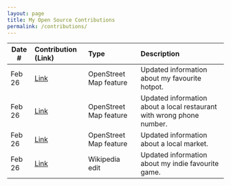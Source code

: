 ```yaml
---
layout: page
title: My Open Source Contributions
permalink: /contributions/
---
```


<!--
Type of the contribution should be "Wikipedia edit", "OpenStreet Map feature", "Documentation", "Course website", "Blog",
"Browser Add-on", etc.

The description should include a brief summary of what you did.

The link should bring us to a public page that shows your contribution. 

Replace the first row with your own contribution. 

-->





| Date #       | Contribution (Link)  | Type  | Description |
|---|:---|:---|:---|
| Feb 26   | [Link](https://www.openstreetmap.org/changeset/133069342)    | OpenStreet Map feature    |   Updated information about my favourite hotpot.    |
| Feb 26    |  [Link](https://www.openstreetmap.org/changeset/133069146)  | OpenStreet Map feature     | Updated information about a local restaurant with wrong phone number.    |
| Feb 26    |   [Link](https://www.openstreetmap.org/changeset/133068951) | OpenStreet Map feature     | Updated information about a local market.    | 
| Feb 26    |   [Link](https://en.wikipedia.org/w/index.php?title=The_Scroll_of_Taiwu&diff=prev&oldid=1141824087) | Wikipedia edit     | Updated information about my indie favourite game.    | 
